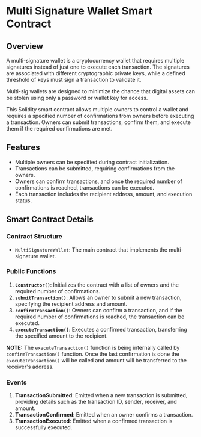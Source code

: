 # Multi Signature Wallet Smart Contract
## Overview
A multi-signature wallet is a cryptocurrency wallet that requires multiple signatures instead of just one to execute each transaction. The signatures are associated with different cryptographic private keys, while a defined threshold of keys must sign a transaction to validate it.

Multi-sig wallets are designed to minimize the chance that digital assets can be stolen using only a password or wallet key for access.

This Solidity smart contract allows multiple owners to control a wallet and requires a specified number of confirmations from owners before executing a transaction. Owners can submit transactions, confirm them, and execute them if the required confirmations are met.

## Features
- Multiple owners can be specified during contract initialization.
- Transactions can be submitted, requiring confirmations from the owners.
- Owners can confirm transactions, and once the required number of confirmations is reached, transactions can be executed.
- Each transaction includes the recipient address, amount, and execution status.

## Smart Contract Details
### Contract Structure
- `MultiSignatureWallet`: The main contract that implements the multi-signature wallet.

### Public Functions
1. **`Constructor()`**: Initializes the contract with a list of owners and the required number of confirmations.
2. **`submitTransaction()`**: Allows an owner to submit a new transaction, specifying the recipient address and amount.
3. **`confirmTransaction()`**: Owners can confirm a transaction, and if the required number of confirmations is reached, the transaction can be executed.
4. **`executeTransaction()`**: Executes a confirmed transaction, transferring the specified amount to the recipient.

**NOTE:** The `executeTransaction()` function is being internally called by `confirmTransaction()` function. Once the last confirmation is done the `executeTransaction()` will be called and amount will be transferred to the receiver's address.

### Events
1. **TransactionSubmitted**: Emitted when a new transaction is submitted, providing details such as the transaction ID, sender, receiver, and amount.
2. **TransactionConfirmed**: Emitted when an owner confirms a transaction.
3. **TransactionExecuted**: Emitted when a confirmed transaction is successfully executed.

